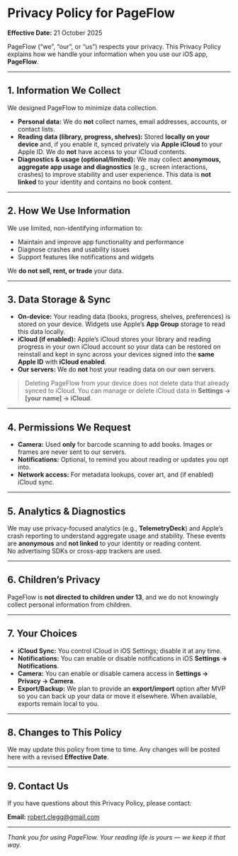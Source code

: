 # Privacy Policy for PageFlow

**Effective Date:** 21 October 2025  

PageFlow (“we”, “our”, or “us”) respects your privacy. This Privacy Policy explains how we handle your information when you use our iOS app, **PageFlow**.

---

## 1. Information We Collect

We designed PageFlow to minimize data collection.

- **Personal data:** We do **not** collect names, email addresses, accounts, or contact lists.  
- **Reading data (library, progress, shelves):** Stored **locally on your device** and, if you enable it, synced privately via **Apple iCloud** to your Apple ID. We do **not** have access to your iCloud contents.  
- **Diagnostics & usage (optional/limited):** We may collect **anonymous, aggregate app usage and diagnostics** (e.g., screen interactions, crashes) to improve stability and user experience. This data is **not linked** to your identity and contains no book content.

---

## 2. How We Use Information

We use limited, non-identifying information to:

- Maintain and improve app functionality and performance  
- Diagnose crashes and usability issues  
- Support features like notifications and widgets  

We **do not sell, rent, or trade** your data.

---

## 3. Data Storage & Sync

- **On-device:** Your reading data (books, progress, shelves, preferences) is stored on your device. Widgets use Apple’s **App Group** storage to read this data locally.  
- **iCloud (if enabled):** Apple’s iCloud stores your library and reading progress in your own iCloud account so your data can be restored on reinstall and kept in sync across your devices signed into the **same Apple ID** with **iCloud enabled**.  
- **Our servers:** We do **not** host your reading data on our own servers.  

> Deleting PageFlow from your device does not delete data that already synced to iCloud. You can manage or delete iCloud data in **Settings → [your name] → iCloud**.

---

## 4. Permissions We Request

- **Camera:** Used **only** for barcode scanning to add books. Images or frames are never sent to our servers.  
- **Notifications:** Optional, to remind you about reading or updates you opt into.  
- **Network access:** For metadata lookups, cover art, and (if enabled) iCloud sync.

---

## 5. Analytics & Diagnostics

We may use privacy-focused analytics (e.g., **TelemetryDeck**) and Apple’s crash reporting to understand aggregate usage and stability. These events are **anonymous** and **not linked** to your identity or reading content.  
No advertising SDKs or cross-app trackers are used.

---

## 6. Children’s Privacy

PageFlow is **not directed to children under 13**, and we do not knowingly collect personal information from children.

---

## 7. Your Choices

- **iCloud Sync:** You control iCloud in iOS Settings; disable it at any time.  
- **Notifications:** You can enable or disable notifications in iOS **Settings → Notifications**.  
- **Camera:** You can enable or disable camera access in **Settings → Privacy → Camera**.  
- **Export/Backup:** We plan to provide an **export/import** option after MVP so you can back up your data or move it elsewhere. When available, exports remain local to you.

---

## 8. Changes to This Policy

We may update this policy from time to time. Any changes will be posted here with a revised **Effective Date**.

---

## 9. Contact Us

If you have questions about this Privacy Policy, please contact:

**Email:** robert.clegg@gmail.com  

---

*Thank you for using PageFlow. Your reading life is yours — we keep it that way.*
